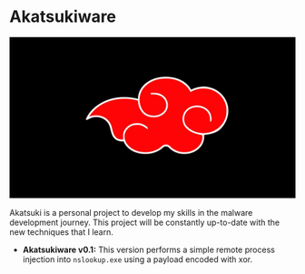 # Akatsukiware

![Akatsuki](/imgs/Akatsuki-cloud.jpg "Akatsuki Cloud")

Akatsuki is a personal project to develop my skills in the malware development journey. This project will be constantly up-to-date with the new techniques that I learn.

- **Akatsukiware v0.1:** This version performs a simple remote process injection into `nslookup.exe` using a payload encoded with xor.
